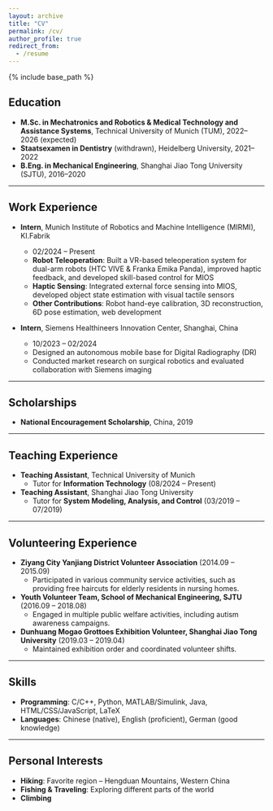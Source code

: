 ```yaml
---
layout: archive
title: "CV"
permalink: /cv/
author_profile: true
redirect_from:
  - /resume
---
```


{% include base_path %}

## Education <i class="fa fa-graduation-cap" style="color:#3498db;"></i>
* **M.Sc. in Mechatronics and Robotics & Medical Technology and Assistance Systems**, Technical University of Munich (TUM), 2022–2026 (expected)  
* **Staatsexamen in Dentistry** (withdrawn), Heidelberg University, 2021–2022  
* **B.Eng. in Mechanical Engineering**, Shanghai Jiao Tong University (SJTU), 2016–2020  

---

## Work Experience <i class="fa fa-briefcase" style="color:#e67e22;"></i>
* **Intern**, Munich Institute of Robotics and Machine Intelligence (MIRMI), KI.Fabrik  
  * 02/2024 – Present  
  * **Robot Teleoperation**: Built a VR-based teleoperation system for dual-arm robots (HTC VIVE & Franka Emika Panda), improved haptic feedback, and developed skill-based control for MIOS  
  * **Haptic Sensing**: Integrated external force sensing into MIOS, developed object state estimation with visual tactile sensors  
  * **Other Contributions**: Robot hand-eye calibration, 3D reconstruction, 6D pose estimation, web development  

* **Intern**, Siemens Healthineers Innovation Center, Shanghai, China  
  * 10/2023 – 02/2024  
  * Designed an autonomous mobile base for Digital Radiography (DR)  
  * Conducted market research on surgical robotics and evaluated collaboration with Siemens imaging  

---

## Scholarships <i class="fa fa-award" style="color:#f1c40f;"></i>
* **National Encouragement Scholarship**, China, 2019  

---

## Teaching Experience <i class="fa fa-chalkboard-teacher" style="color:#2ecc71;"></i>
* **Teaching Assistant**, Technical University of Munich  
  * Tutor for **Information Technology** (08/2024 – Present)  
* **Teaching Assistant**, Shanghai Jiao Tong University  
  * Tutor for **System Modeling, Analysis, and Control** (03/2019 – 07/2019)  

---

## Volunteering Experience <i class="fa fa-hands-helping" style="color:#9b59b6;"></i>
* **Ziyang City Yanjiang District Volunteer Association** (2014.09 – 2015.09)  
  * Participated in various community service activities, such as providing free haircuts for elderly residents in nursing homes.  
* **Youth Volunteer Team, School of Mechanical Engineering, SJTU** (2016.09 – 2018.08)  
  * Engaged in multiple public welfare activities, including autism awareness campaigns.  
* **Dunhuang Mogao Grottoes Exhibition Volunteer, Shanghai Jiao Tong University** (2019.03 – 2019.04)  
  * Maintained exhibition order and coordinated volunteer shifts.  

---

## Skills <i class="fa fa-laptop-code" style="color:#1abc9c;"></i>
* **Programming**: C/C++, Python, MATLAB/Simulink, Java, HTML/CSS/JavaScript, LaTeX  
* **Languages**: Chinese (native), English (proficient), German (good knowledge)  

---

## Personal Interests <i class="fa fa-mountain" style="color:#c0392b;"></i>
* **Hiking**: Favorite region – Hengduan Mountains, Western China  
* **Fishing & Traveling**: Exploring different parts of the world  
* **Climbing**
